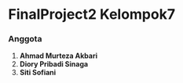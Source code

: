 # FinalProject2 Kelompok7
### Anggota
1. **Ahmad Murteza Akbari**
2. **Diory Pribadi Sinaga**
3. **Siti Sofiani**